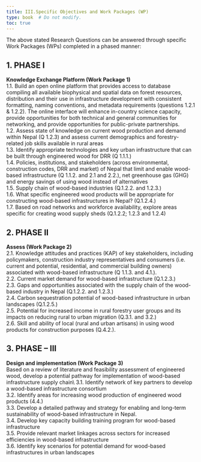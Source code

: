 ```yaml
---
title: III.Specific Objectives and Work Packages (WP)
type: book  # Do not modify.
toc: true
---
```

The above stated Research Questions can be answered through specific Work Packages (WPs) completed in a phased manner:
## 1.	PHASE I
**Knowledge Exchange Platform (Work Package 1)**\
1.1.	Build an open online platform that provides access to database compiling all available biophysical and spatial data on forest resources, distribution and their use in infrastructure development with consistent formatting, naming conventions, and metadata requirements (questions 1.2.1 & 1.2.2). The online interface will enhance in-country science capacity, provide opportunities for both technical and general communities for networking, and provide opportunities for public-private partnerships.\
1.2.	Assess state of knowledge on current wood production and demand within Nepal (Q 1.2.3) and assess current demographics and forestry-related job skills available in rural areas\
1.3.	Identify appropriate technologies and key urban infrastructure that can be built through engineered wood for DRR (Q 1.1.1.)\
1.4.	Policies, institutions, and stakeholders (across environmental, construction codes, DRR and market) of Nepal that limit and enable wood-based infrastructure (Q 1.1.2.  and 2.1 and 2.2.), net greenhouse gas (GHG) and energy savings of using wood instead of alternatives\
1.5.	Supply chain of wood-based industries (Q.1.2.2. and 1.2.3.)\
1.6.	What specific engineered wood products will be appropriate for constructing wood-based infrastructures in Nepal? (Q.1.2.4.)\
1.7.	Based on road networks and workforce availability, explore areas specific for creating wood supply sheds (Q.1.2.2; 1.2.3 and 1.2.4)

## 2.	PHASE II
**Assess (Work Package 2)**\
2.1.	Knowledge attitudes and practices (KAP) of key stakeholders, including policymakers, construction industry representatives and consumers (i.e. current and potential, residential, and commercial building owners) associated with wood-based infrastructure (Q 1.1.3. and 4.1.).\
2.2.	Current market demand for wood-based infrastructure (Q.1.2.3.)\
2.3.	Gaps and opportunities associated with the supply chain of the wood-based industry in Nepal (Q.1.2.2. and 1.2.3.)\
2.4.	Carbon sequestration potential of wood-based infrastructure in urban landscapes (Q.1.2.5.)\
2.5.	Potential for increased income in rural forestry user groups and its impacts on reducing rural to urban migration (Q.3.1. and 3.2.)\
2.6.	Skill and ability of local (rural and urban artisans) in using wood products for construction purposes (Q.4.2.).

## 3.	PHASE – III
**Design and implementation (Work Package 3)**\
Based on a review of literature and feasibility assessment of engineered wood, develop a potential pathway for implementation of wood-based infrastructure supply chain\ 
3.1.	Identify network of key partners to develop a wood-based infrastructure consortium\
3.2.	Identify areas for increasing wood production of engineered wood products (4.4.)\
3.3.	Develop a detailed pathway and strategy for enabling and long-term sustainability of wood-based infrastructure in Nepal.\
3.4.	Develop key capacity building training program for wood-based infrastructure \
3.5.	Provide relevant market linkages across sectors for increased efficiencies in wood-based infrastructure\
3.6.	Identify key scenarios for potential demand for wood-based infrastructures in urban landscapes
